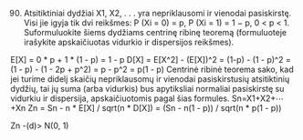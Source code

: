 90. Atsitiktiniai dydžiai X1, X2, . . . yra nepriklausomi ir vienodai pasiskirstę. Visi jie igyja tik
dvi reikšmes:
P (Xi = 0) = p, P (Xi = 1) = 1 − p, 0 < p < 1.
Suformuluokite šiems dydžiams centrinę ribinę teoremą (formuluoteje irašykite apskaičiuotas
vidurkio ir dispersijos reikšmes).

E[X] = 0 * p + 1 * (1 - p) = 1 - p
D[X] = E[X^2] - (E[X])^2 = (1-p) - (1 - p)^2 = (1 - p) - (1 - 2p + p^2) = p - p^2 = p(1 - p)
Centrinė ribinė teorema sako, kad jei turime didelį skaičių nepriklausomų ir vienodai pasiskirstusių atsitiktinių dydžių, tai jų suma (arba vidurkis) bus apytiksliai normaliai pasiskirstę su vidurkiu ir dispersija, apskaičiuotomis pagal šias formules.
Sn​=X1​+X2​+⋯+Xn
Zn = Sn - n * E[X] / sqrt(n * D[X]) = (Sn - n(1 - p)) / sqrt(n * p(1 - p))

Zn -(d)> N(0, 1)